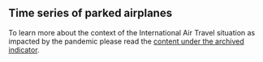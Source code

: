## Time series of parked airplanes 
 
To learn more about the context of the International Air Travel situation as impacted by the pandemic please read the [content under the archived indicator](https://raw.githubusercontent.com/eurodatacube/eodash-assets/main/collections/E13b_parked_planes/E13b_2_old.md).
